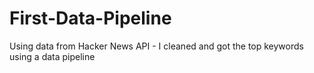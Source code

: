 # First-Data-Pipeline
Using data from Hacker News API - I cleaned and got the top keywords using a data pipeline
